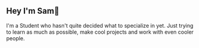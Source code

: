 ## Hey I'm Sam👋

I'm a Student who hasn't quite decided what to specialize in yet. Just trying to learn as much as possible, make cool projects and work with even cooler people.
